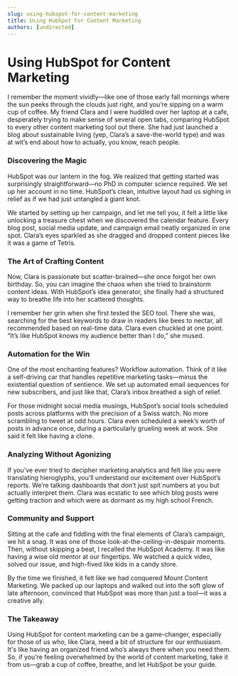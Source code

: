 ```yaml
---
slug: using-hubspot-for-content-marketing
title: Using HubSpot For Content Marketing
authors: [undirected]
---
```


# Using HubSpot for Content Marketing

I remember the moment vividly—like one of those early fall mornings where the sun peeks through the clouds just right, and you’re sipping on a warm cup of coffee. My friend Clara and I were huddled over her laptop at a cafe, desperately trying to make sense of several open tabs, comparing HubSpot to every other content marketing tool out there. She had just launched a blog about sustainable living (yep, Clara’s a save-the-world type) and was at wit’s end about how to actually, you know, reach people.

### Discovering the Magic

HubSpot was our lantern in the fog. We realized that getting started was surprisingly straightforward—no PhD in computer science required. We set up her account in no time. HubSpot’s clean, intuitive layout had us sighing in relief as if we had just untangled a giant knot. 

We started by setting up her campaign, and let me tell you, it felt a little like unlocking a treasure chest when we discovered the calendar feature. Every blog post, social media update, and campaign email neatly organized in one spot. Clara’s eyes sparkled as she dragged and dropped content pieces like it was a game of Tetris.

### The Art of Crafting Content

Now, Clara is passionate but scatter-brained—she once forgot her own birthday. So, you can imagine the chaos when she tried to brainstorm content ideas. With HubSpot’s idea generator, she finally had a structured way to breathe life into her scattered thoughts. 

I remember her grin when she first tested the SEO tool. There she was, searching for the best keywords to draw in readers like bees to nectar, all recommended based on real-time data. Clara even chuckled at one point. “It’s like HubSpot knows my audience better than I do,” she mused.

### Automation for the Win

One of the most enchanting features? Workflow automation. Think of it like a self-driving car that handles repetitive marketing tasks—minus the existential question of sentience. We set up automated email sequences for new subscribers, and just like that, Clara’s inbox breathed a sigh of relief.

For those midnight social media musings, HubSpot’s social tools scheduled posts across platforms with the precision of a Swiss watch. No more scrambling to tweet at odd hours. Clara even scheduled a week’s worth of posts in advance once, during a particularly grueling week at work. She said it felt like having a clone.

### Analyzing Without Agonizing

If you’ve ever tried to decipher marketing analytics and felt like you were translating hieroglyphs, you’ll understand our excitement over HubSpot’s reports. We’re talking dashboards that don’t just spit numbers at you but actually interpret them. Clara was ecstatic to see which blog posts were getting traction and which were as dormant as my high school French.

### Community and Support

Sitting at the cafe and fiddling with the final elements of Clara’s campaign, we hit a snag. It was one of those look-at-the-ceiling-in-despair moments. Then, without skipping a beat, I recalled the HubSpot Academy. It was like having a wise old mentor at our fingertips. We watched a quick video, solved our issue, and high-fived like kids in a candy store.

By the time we finished, it felt like we had conquered Mount Content Marketing. We packed up our laptops and walked out into the soft glow of late afternoon, convinced that HubSpot was more than just a tool—it was a creative ally.

### The Takeaway

Using HubSpot for content marketing can be a game-changer, especially for those of us who, like Clara, need a bit of structure for our enthusiasm. It's like having an organized friend who’s always there when you need them. So, if you’re feeling overwhelmed by the world of content marketing, take it from us—grab a cup of coffee, breathe, and let HubSpot be your guide.
